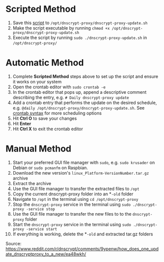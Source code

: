 # Scripted Method

1. Save this [script](https://github.com/DNSCrypt/dnscrypt-proxy/wiki/Updates) to `/opt/dnscrypt-proxy/dnscrypt-proxy-update.sh`
2. Make the script executable by running `chmod +x /opt/dnscrypt-proxy/dnscrypt-proxy-update.sh`
3. Execute the script by running `sudo ./dnscrypt-proxy-update.sh` in `/opt/dnscrypt-proxy/`

# Automatic Method

1. Complete **Scripted Method** steps above to set up the script and ensure it works on your system
2. Open the crontab editor with `sudo crontab -e`
3. In the crontab editor that pops up, append a descriptive comment describing the entry, e.g. `# Daily dnscrypt-proxy update`
4. Add a crontab entry that performs the update on the desired schedule, e.g. `@daily /opt/dnscrypt-proxy/dnscrypt-proxy-update.sh`. See [crontab syntax](https://github.com/jdrch/Hardware/wiki/Useful-Links#cron) for more scheduling options
5. Hit **Ctrl O** to save your changes
6. Hit **Enter**
7. Hit **Ctrl X** to exit the crontab editor

# Manual Method

1. Start your preferred GUI file manager with `sudo`, e.g. `sudo krusader` on Debian or `sudo pcmanfm` on Raspbian.
2. Download the new version's `linux_Platform-VersionNumber.tar.gz` archive
3. Extract the archive
4. Use the GUI file manager to transfer the extracted files to `/opt`
5. Copy the current dnscrypt-proxy folder into an \*`-old` folder
6. Navigate to `/opt` in the terminal using `cd /opt/dnscrypt-proxy`
7. Stop the `dnscrypt-proxy` service in the terminal using `sudo ./dnscrypt-proxy -service stop`
8. Use the GUI file manager to transfer the new files to to the `dnscrypt-proxy` folder
9. Start the `dnscrypt-proxy` service in the terminal using `sudo ./dnscrypt-proxy -service start`
10. If everything is working, delete the \*`-old` and extracted tar.gz folders

Source:
https://www.reddit.com/r/dnscrypt/comments/9ypenw/how_does_one_update_dnscryptproxy_to_a_new/ea48wkh/